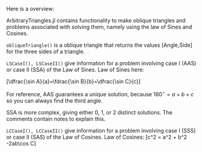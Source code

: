 Here is a overview:

ArbitraryTriangles.jl contains functionality to make oblique triangles and problems associated with solving them, namely using the law of Sines and Cosines.

`obliqueTriangle()` is a oblique triangle that returns the values [Angle,Side] for the three sides of a triangle.

`LSCaseI(), LSCaseII()` give information for a problem involving case I (AAS) or case II (SSA) of the Law of Sines. Law of Sines here:

\[\dfrac{\sin A}{a}=\fdrac{\sin B}{b}=\dfrac{\sin C}{c}\]

For reference, AAS guarantees a unique solution, because $180^{\circ}=a+b+c$ so you can always find the third angle.

SSA is more complex, giving either 0, 1, or 2 distinct solutions. The comments contain notes to explain this.

`LCCaseI(), LCCaseII()` give information for a problem involving case I (SSS) or case II (SAS) of the Law of Cosines. Law of Cosines:
\[c^2 = a^2 + b^2 -2ab\cos C\]
